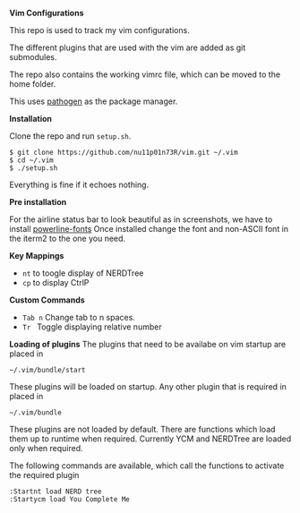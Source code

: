 **Vim Configurations**

This repo is used to track my vim configurations. 

The different plugins that are used with the vim
are added as git submodules.

The repo also contains the working vimrc file, which
can be moved to the home folder.

This uses [pathogen](https://github.com/tpope/vim-pathogen)
as the package manager.

**Installation**

Clone the repo and run `setup.sh`.

```
$ git clone https://github.com/nu11p01n73R/vim.git ~/.vim
$ cd ~/.vim
$ ./setup.sh
```

Everything is fine if it echoes nothing.

**Pre installation**

For the airline status bar to look beautiful as in screenshots, 
we have to install [powerline-fonts](https://github.com/powerline/fonts)
Once installed change the font and non-ASCII font in the iterm2
to the one you need. 

**Key Mappings**

- `nt` to toogle display of NERDTree
- `cp` to display CtrlP

**Custom Commands**

- `Tab n` Change tab to n spaces.
- `Tr ` Toggle displaying relative number

**Loading of plugins**
The plugins that need to be availabe on vim startup are placed in 

```
~/.vim/bundle/start
```

These plugins will be loaded on startup. Any other plugin that is 
required in placed in 

```
~/.vim/bundle
```

These plugins are not loaded by default. There are functions which 
load them up to runtime when required. Currently YCM and NERDTree are
loaded only when required.

The following commands are available, which call the functions to activate
the required plugin
```
:Startnt load NERD tree
:Startycm load You Complete Me
```
